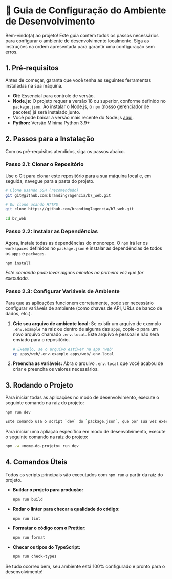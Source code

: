 # 🚀 Guia de Configuração do Ambiente de Desenvolvimento

Bem-vindo(a) ao projeto! Este guia contém todos os passos necessários para configurar o ambiente de desenvolvimento localmente. Siga as instruções na ordem apresentada para garantir uma configuração sem erros.

## 1. Pré-requisitos

Antes de começar, garanta que você tenha as seguintes ferramentas instaladas na sua máquina.

- **Git:** Essencial para controle de versão.
- **Node.js:** O projeto requer a versão 18 ou superior, conforme definido no `package.json`. Ao   instalar o Node.js, o `npm` (nosso gerenciador de pacotes) já será instalado junto.
- Você pode baixar a versão mais recente do Node.js [aqui](https://nodejs.org/en/download).
- **Python:** Versão Mínima Python 3.9+

## 2. Passos para a Instalação

Com os pré-requisitos atendidos, siga os passos abaixo.

### Passo 2.1: Clonar o Repositório

Use o Git para clonar este repositório para a sua máquina local e, em seguida, navegue para a pasta do projeto.

```bash
# Clone usando SSH (recomendado)
git git@github.com:branding7agencia/b7_web.git

# Ou clone usando HTTPS
git clone https://github.com/branding7agencia/b7_web.git

cd b7_web
```

### Passo 2.2: Instalar as Dependências

Agora, instale todas as dependências do monorepo. O `npm` irá ler os `workspaces` definidos no `package.json` e instalar as dependências de todos os `apps` e `packages`.

```bash
npm install
```

_Este comando pode levar alguns minutos na primeira vez que for executado._

### Passo 2.3: Configurar Variáveis de Ambiente

Para que as aplicações funcionem corretamente, pode ser necessário configurar variáveis de ambiente (como chaves de API, URLs de banco de dados, etc.).

1.  **Crie seu arquivo de ambiente local:** Se existir um arquivo de exemplo `.env.example` na raiz ou dentro de alguma das `apps`, copie-o para um novo arquivo chamado `.env.local`. Este arquivo é pessoal e não será enviado para o repositório.

    ```bash
    # Exemplo, se o arquivo estiver na app 'web'
    cp apps/web/.env.example apps/web/.env.local
    ```

2.  **Preencha as variáveis:** Abra o arquivo `.env.local` que você acabou de criar e preencha os valores necessários.

## 3. Rodando o Projeto

Para iniciar todas as aplicações no modo de desenvolvimento, execute o seguinte comando na raiz do projeto:

```bash
npm run dev

Este comando usa o script `dev` do `package.json`, que por sua vez executa `turbo run dev` para iniciar os servidores de todas as aplicações de forma otimizada e paralela.

```
Para iniciar uma apliação específica em modo de desenvolvimento, execute o seguinte comando na raiz do projeto:

```bash
npm -w <nome-do-projeto> run dev 
```

## 4. Comandos Úteis

Todos os scripts principais são executados com `npm run` a partir da raiz do projeto.

- **Buildar o projeto para produção:**
  ```bash
  npm run build
  ```
- **Rodar o linter para checar a qualidade do código:**
  ```bash
  npm run lint
  ```
- **Formatar o código com o Prettier:**
  ```bash
  npm run format
  ```
- **Checar os tipos do TypeScript:**
  ```bash
  npm run check-types
  ```

Se tudo ocorreu bem, seu ambiente está 100% configurado e pronto para o desenvolvimento!
